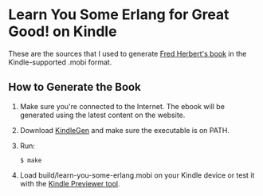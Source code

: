 Learn You Some Erlang for Great Good! on Kindle
===============================================
These are the sources that I used to generate [Fred Herbert's book][1] in the
Kindle-supported .mobi format.


How to Generate the Book
------------------------
1. Make sure you're connected to the Internet. The ebook will be generated using
the latest content on the website.
2. Download [KindleGen][2] and make sure the executable is on PATH.
3. Run:

   `$ make`

4. Load build/learn-you-some-erlang.mobi on your Kindle device or test it with
the [Kindle Previewer tool][2].

[1]: http://learnyousomeerlang.com/
[2]: http://www.amazon.com/gp/feature.html?ie=UTF8&docId=1000234621
